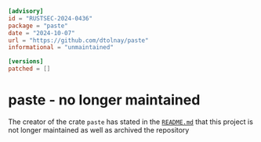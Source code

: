 ```toml
[advisory]
id = "RUSTSEC-2024-0436"
package = "paste"
date = "2024-10-07"
url = "https://github.com/dtolnay/paste"
informational = "unmaintained"

[versions]
patched = []
```

# paste - no longer maintained

The creator of the crate `paste` has stated in the [`README.md`](https://github.com/dtolnay/paste/blob/master/README.md) 
that this project is not longer maintained as well as archived the repository
